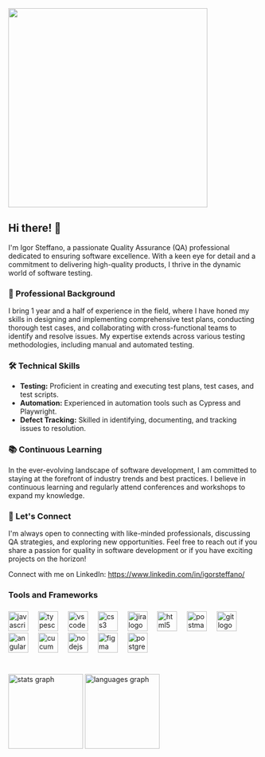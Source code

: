 <div align="left">
  <img height="400" src="https://i.postimg.cc/pXmLJMxk/coverlinkedin.png"  />
</div>

## Hi there! 👋

I'm Igor Steffano, a passionate Quality Assurance (QA) professional dedicated to ensuring software excellence. With a keen eye for detail and a commitment to delivering high-quality products, I thrive in the dynamic world of software testing.

### 💼 Professional Background

I bring 1 year and a half of experience in the field, where I have honed my skills in designing and implementing comprehensive test plans, conducting thorough test cases, and collaborating with cross-functional teams to identify and resolve issues. My expertise extends across various testing methodologies, including manual and automated testing.

### 🛠️ Technical Skills

- **Testing:** Proficient in creating and executing test plans, test cases, and test scripts.
- **Automation:** Experienced in automation tools such as Cypress and Playwright.
- **Defect Tracking:** Skilled in identifying, documenting, and tracking issues to resolution.


### 📚 Continuous Learning

In the ever-evolving landscape of software development, I am committed to staying at the forefront of industry trends and best practices. I believe in continuous learning and regularly attend conferences and workshops to expand my knowledge.

### 🤝 Let's Connect

I'm always open to connecting with like-minded professionals, discussing QA strategies, and exploring new opportunities. Feel free to reach out if you share a passion for quality in software development or if you have exciting projects on the horizon!

Connect with me on LinkedIn: https://www.linkedin.com/in/igorsteffano/

### Tools and Frameworks


###

<div align="left">
  <div align="left">
  <img src="https://cdn.jsdelivr.net/gh/devicons/devicon/icons/javascript/javascript-original.svg" height="40" alt="javascript logo"  />
  <img width="12" />
  <img src="https://cdn.jsdelivr.net/gh/devicons/devicon/icons/typescript/typescript-original.svg" height="40" alt="typescript logo"  />
  <img width="12" />
  <img src="https://cdn.jsdelivr.net/gh/devicons/devicon/icons/vscode/vscode-original.svg" height="40" alt="vscode logo"  />
  <img width="12" />
  <img src="https://cdn.jsdelivr.net/gh/devicons/devicon/icons/css3/css3-original.svg" height="40" alt="css3 logo"  />
  <img width="12" />
  <img src="https://cdn.jsdelivr.net/gh/devicons/devicon/icons/jira/jira-original.svg" height="40" alt="jira logo"  />
  <img width="12" />
  <img src="https://cdn.jsdelivr.net/gh/devicons/devicon/icons/html5/html5-original.svg" height="40" alt="html5 logo"  />
  <img width="12" />
  <img src="https://skillicons.dev/icons?i=postman" height="40" alt="postman logo"  />
  <img width="12" />
  <img src="https://cdn.jsdelivr.net/gh/devicons/devicon/icons/git/git-original.svg" height="40" alt="git logo"  />
  <img width="12" />
  <img src="https://cdn.jsdelivr.net/gh/devicons/devicon/icons/angularjs/angularjs-original.svg" height="40" alt="angularjs logo"  />
  <img width="12" />
  <img src="https://cdn.simpleicons.org/cucumber/23D96C" height="40" alt="cucumber logo"  />
  <img width="12" />
  <img src="https://cdn.simpleicons.org/nodedotjs/339933" height="40" alt="nodejs logo"  />
  <img width="12" />
  <img src="https://cdn.jsdelivr.net/gh/devicons/devicon/icons/figma/figma-original.svg" height="40" alt="figma logo"  />
  <img width="12" />
  <img src="https://skillicons.dev/icons?i=postgres" height="40" alt="postgresql logo"  />
</div>

###
</div>

###

<br clear="both">

<div align="left">
  <img src="https://github-readme-stats.vercel.app/api?username=Igor-Steffano&hide_title=false&hide_rank=false&show_icons=true&include_all_commits=true&count_private=true&disable_animations=false&theme=dracula&locale=en&hide_border=false&order=1" height="150" alt="stats graph"  />
  <img src="https://github-readme-stats.vercel.app/api/top-langs?username=Igor-Steffano&locale=en&hide_title=false&layout=compact&card_width=320&langs_count=5&theme=dracula&hide_border=false&order=2" height="150" alt="languages graph"  />
</div>
